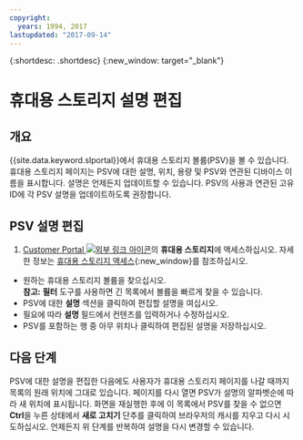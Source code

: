 ```yaml
---
copyright:
  years: 1994, 2017
lastupdated: "2017-09-14"
---
```


{:shortdesc: .shortdesc}
{:new_window: target="_blank"}

# 휴대용 스토리지 설명 편집

## 개요

{{site.data.keyword.slportal}}에서 휴대용 스토리지 볼륨(PSV)을 볼 수 있습니다. 휴대용 스토리지 페이지는 PSV에 대한 설명, 위치, 용량 및 PSV와 연관된 디바이스 이름을 표시합니다. 설명은 언제든지 업데이트할 수 있습니다. PSV의 사용과 연관된 고유 ID에 각 PSV 설명을 업데이트하도록 권장합니다. 

## PSV 설명 편집

1. [Customer Portal ![외부 링크 아이콘](../../icons/launch-glyph.svg "외부 링크 아이콘")](https://control.softlayer.com/)의 **휴대용 스토리지**에 액세스하십시오. 자세한 정보는 [휴대용 스토리지 액세스](access-portable-storage-screen.html){:new_window}를 참조하십시오.
* 원하는 휴대용 스토리지 볼륨을 찾으십시오.<br/>**참고:** **필터** 도구를 사용하면 긴 목록에서 볼륨을 빠르게 찾을 수 있습니다. 
* PSV에 대한 **설명** 섹션을 클릭하여 편집할 설명을 여십시오.
* 필요에 따라 **설명** 필드에서 컨텐츠를 입력하거나 수정하십시오.
* PSV를 포함하는 행 중 아무 위치나 클릭하여 편집된 설명을 저장하십시오.

## 다음 단계

PSV에 대한 설명을 편집한 다음에도 사용자가 휴대용 스토리지 페이지를 나갈 때까지 목록의 원래 위치에 그대로 있습니다. 페이지를 다시 열면 PSV가 설명의 알파벳순에 따라 새 위치에 표시됩니다. 화면을 재실행한 후에 이 목록에서 PSV를 찾을 수 없으면 **Ctrl**을 누른 상태에서 **새로 고치기** 단추를 클릭하여 브라우저의 캐시를 지우고 다시 시도하십시오. 언제든지 위 단계를 반복하여 설명을 다시 변경할 수 있습니다.
